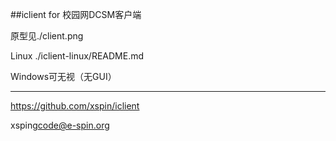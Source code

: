 ##iclient for 校园网DCSM客户端

原型见./client.png

Linux
    ./iclient-linux/README.md

Windows可无视（无GUI）

-----

https://github.com/xspin/iclient

xsping<code@e-spin.org>

